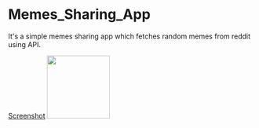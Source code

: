 # Memes_Sharing_App
It's a simple memes sharing app which fetches random memes from reddit using API.

[Screenshot](Screenshot1.png)
<img src="Screenshot1.png" width="128"/>
